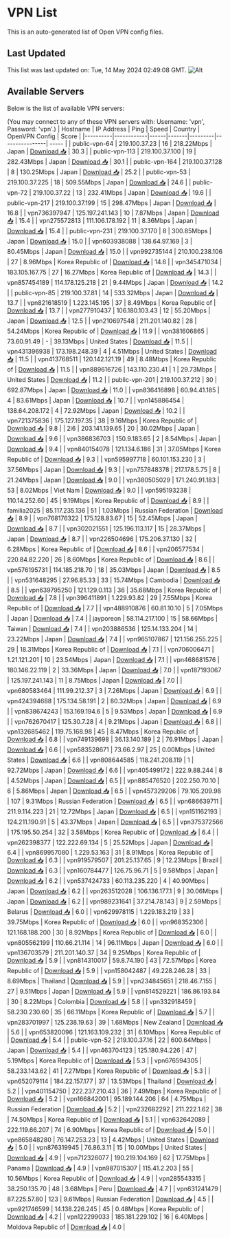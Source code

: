 # VPN List

This is an auto-generated list of Open VPN config files.

## Last Updated

This list was last updated on: Tue, 14 May 2024 02:49:08 GMT.
![Alt](https://repobeats.axiom.co/api/embed/186b98318ef1479477931607c1ad7d823f12451f.svg "Repobeats analytics image")

## Available Servers

Below is the list of available VPN servers:

(You may connect to any of these VPN servers with: Username: 'vpn', Password: 'vpn'.)
| Hostname | IP Address | Ping | Speed | Country | OpenVPN Config | Score |
|----------|------------|------|-------|---------|----------------| ----- |
| public-vpn-64 | 219.100.37.23 | 16 | 218.22Mbps | Japan | [Download 📥](./configs/server_0_JP.ovpn) | 30.3 |
| public-vpn-113 | 219.100.37.100 | 19 | 282.43Mbps | Japan | [Download 📥](./configs/server_1_JP.ovpn) | 30.1 |
| public-vpn-164 | 219.100.37.128 | 8 | 130.25Mbps | Japan | [Download 📥](./configs/server_2_JP.ovpn) | 25.2 |
| public-vpn-53 | 219.100.37.225 | 18 | 509.55Mbps | Japan | [Download 📥](./configs/server_3_JP.ovpn) | 24.6 |
| public-vpn-72 | 219.100.37.22 | 13 | 232.41Mbps | Japan | [Download 📥](./configs/server_4_JP.ovpn) | 19.6 |
| public-vpn-217 | 219.100.37.199 | 15 | 298.47Mbps | Japan | [Download 📥](./configs/server_5_JP.ovpn) | 16.8 |
| vpn736397947 | 125.197.241.143 | 10 | 7.87Mbps | Japan | [Download 📥](./configs/server_6_JP.ovpn) | 15.4 |
| vpn275572813 | 111.106.178.192 | 11 | 8.36Mbps | Japan | [Download 📥](./configs/server_7_JP.ovpn) | 15.4 |
| public-vpn-231 | 219.100.37.170 | 8 | 300.85Mbps | Japan | [Download 📥](./configs/server_8_JP.ovpn) | 15.0 |
| vpn603938088 | 138.64.97.169 | 3 | 80.45Mbps | Japan | [Download 📥](./configs/server_9_JP.ovpn) | 15.0 |
| vpn992735144 | 210.100.238.106 | 27 | 8.96Mbps | Korea Republic of | [Download 📥](./configs/server_10_KR.ovpn) | 14.6 |
| vpn345471034 | 183.105.167.75 | 27 | 16.27Mbps | Korea Republic of | [Download 📥](./configs/server_11_KR.ovpn) | 14.3 |
| vpn857454189 | 114.178.125.218 | 21 | 9.44Mbps | Japan | [Download 📥](./configs/server_12_JP.ovpn) | 14.2 |
| public-vpn-85 | 219.100.37.81 | 14 | 533.32Mbps | Japan | [Download 📥](./configs/server_13_JP.ovpn) | 13.7 |
| vpn821618519 | 1.223.145.195 | 37 | 8.49Mbps | Korea Republic of | [Download 📥](./configs/server_14_KR.ovpn) | 13.7 |
| vpn277910437 | 106.180.103.43 | 12 | 55.20Mbps | Japan | [Download 📥](./configs/server_15_JP.ovpn) | 12.5 |
| vpn210697548 | 211.201.140.82 | 28 | 54.24Mbps | Korea Republic of | [Download 📥](./configs/server_16_KR.ovpn) | 11.9 |
| vpn381606865 | 73.60.91.49 | - | 39.13Mbps | United States | [Download 📥](./configs/server_17_US.ovpn) | 11.5 |
| vpn431396938 | 173.198.248.39 | 4 | 4.51Mbps | United States | [Download 📥](./configs/server_18_US.ovpn) | 11.5 |
| vpn413768511 | 120.142.121.19 | 49 | 8.48Mbps | Korea Republic of | [Download 📥](./configs/server_19_KR.ovpn) | 11.5 |
| vpn889616726 | 143.110.230.41 | 1 | 29.73Mbps | United States | [Download 📥](./configs/server_20_US.ovpn) | 11.2 |
| public-vpn-201 | 219.100.37.212 | 30 | 692.87Mbps | Japan | [Download 📥](./configs/server_21_JP.ovpn) | 11.0 |
| vpn836416898 | 60.94.41.185 | 4 | 83.61Mbps | Japan | [Download 📥](./configs/server_22_JP.ovpn) | 10.7 |
| vpn145886454 | 138.64.208.172 | 4 | 72.92Mbps | Japan | [Download 📥](./configs/server_23_JP.ovpn) | 10.2 |
| vpn721375836 | 175.127.197.35 | 38 | 9.16Mbps | Korea Republic of | [Download 📥](./configs/server_24_KR.ovpn) | 9.8 |
| 2i6 | 203.141.139.65 | 20 | 30.02Mbps | Japan | [Download 📥](./configs/server_25_JP.ovpn) | 9.6 |
| vpn386836703 | 150.9.183.65 | 2 | 8.54Mbps | Japan | [Download 📥](./configs/server_26_JP.ovpn) | 9.4 |
| vpn840154078 | 121.134.6.186 | 31 | 37.05Mbps | Korea Republic of | [Download 📥](./configs/server_27_KR.ovpn) | 9.3 |
| vpn595997718 | 60.101.153.230 | 3 | 37.56Mbps | Japan | [Download 📥](./configs/server_28_JP.ovpn) | 9.3 |
| vpn757848378 | 217.178.5.75 | 8 | 21.24Mbps | Japan | [Download 📥](./configs/server_29_JP.ovpn) | 9.0 |
| vpn380505029 | 171.240.91.183 | 53 | 8.02Mbps | Viet Nam | [Download 📥](./configs/server_30_VN.ovpn) | 9.0 |
| vpn595193238 | 110.14.252.60 | 45 | 9.19Mbps | Korea Republic of | [Download 📥](./configs/server_31_KR.ovpn) | 8.9 |
| familia2025 | 85.117.235.136 | 51 | 1.03Mbps | Russian Federation | [Download 📥](./configs/server_32_RU.ovpn) | 8.9 |
| vpn768176322 | 175.128.83.67 | 15 | 52.45Mbps | Japan | [Download 📥](./configs/server_33_JP.ovpn) | 8.7 |
| vpn302021551 | 125.196.113.117 | 15 | 28.37Mbps | Japan | [Download 📥](./configs/server_34_JP.ovpn) | 8.7 |
| vpn226504696 | 175.206.37.130 | 32 | 6.28Mbps | Korea Republic of | [Download 📥](./configs/server_35_KR.ovpn) | 8.6 |
| vpn206577534 | 220.84.82.220 | 26 | 8.60Mbps | Korea Republic of | [Download 📥](./configs/server_36_KR.ovpn) | 8.6 |
| vpn576195731 | 114.185.218.70 | 18 | 35.03Mbps | Japan | [Download 📥](./configs/server_37_JP.ovpn) | 8.5 |
| vpn531648295 | 27.96.85.33 | 33 | 15.74Mbps | Cambodia | [Download 📥](./configs/server_38_KH.ovpn) | 8.5 |
| vpn639795250 | 121.129.0.113 | 36 | 35.68Mbps | Korea Republic of | [Download 📥](./configs/server_39_KR.ovpn) | 7.8 |
| vpn396411891 | 1.229.93.82 | 29 | 7.55Mbps | Korea Republic of | [Download 📥](./configs/server_40_KR.ovpn) | 7.7 |
| vpn488910876 | 60.81.10.10 | 5 | 7.05Mbps | Japan | [Download 📥](./configs/server_41_JP.ovpn) | 7.4 |
| jayporeon | 58.114.217.100 | 15 | 58.66Mbps | Taiwan | [Download 📥](./configs/server_42_TW.ovpn) | 7.4 |
| vpn203886536 | 125.14.133.204 | 14 | 23.22Mbps | Japan | [Download 📥](./configs/server_43_JP.ovpn) | 7.4 |
| vpn965107867 | 121.156.255.225 | 29 | 18.31Mbps | Korea Republic of | [Download 📥](./configs/server_44_KR.ovpn) | 7.1 |
| vpn706006471 | 1.21.121.201 | 10 | 23.54Mbps | Japan | [Download 📥](./configs/server_45_JP.ovpn) | 7.1 |
| vpn468681576 | 180.146.22.119 | 2 | 33.36Mbps | Japan | [Download 📥](./configs/server_46_JP.ovpn) | 7.0 |
| vpn187193067 | 125.197.241.143 | 11 | 8.75Mbps | Japan | [Download 📥](./configs/server_47_JP.ovpn) | 7.0 |
| vpn680583464 | 111.99.212.37 | 3 | 7.26Mbps | Japan | [Download 📥](./configs/server_48_JP.ovpn) | 6.9 |
| vpn424394688 | 175.134.58.191 | 2 | 80.32Mbps | Japan | [Download 📥](./configs/server_49_JP.ovpn) | 6.9 |
| vpn838674243 | 153.169.194.6 | 5 | 9.53Mbps | Japan | [Download 📥](./configs/server_50_JP.ovpn) | 6.9 |
| vpn762670417 | 125.30.7.28 | 4 | 9.21Mbps | Japan | [Download 📥](./configs/server_51_JP.ovpn) | 6.8 |
| vpn132685462 | 119.75.168.98 | 45 | 8.47Mbps | Korea Republic of | [Download 📥](./configs/server_52_KR.ovpn) | 6.8 |
| vpn749139698 | 36.13.140.189 | 2 | 76.91Mbps | Japan | [Download 📥](./configs/server_53_JP.ovpn) | 6.6 |
| vpn583528671 | 73.66.2.97 | 25 | 0.00Mbps | United States | [Download 📥](./configs/server_54_US.ovpn) | 6.6 |
| vpn808644585 | 118.241.208.119 | 1 | 92.72Mbps | Japan | [Download 📥](./configs/server_55_JP.ovpn) | 6.6 |
| vpn405499172 | 222.9.88.244 | 8 | 4.52Mbps | Japan | [Download 📥](./configs/server_56_JP.ovpn) | 6.5 |
| vpn885476520 | 202.250.70.10 | 6 | 5.86Mbps | Japan | [Download 📥](./configs/server_57_JP.ovpn) | 6.5 |
| vpn457329206 | 79.105.209.98 | 107 | 9.31Mbps | Russian Federation | [Download 📥](./configs/server_58_RU.ovpn) | 6.5 |
| vpn686639711 | 211.9.114.223 | 21 | 12.72Mbps | Japan | [Download 📥](./configs/server_59_JP.ovpn) | 6.5 |
| vpn151162193 | 124.211.190.91 | 5 | 43.37Mbps | Japan | [Download 📥](./configs/server_60_JP.ovpn) | 6.5 |
| vpn375372566 | 175.195.50.254 | 32 | 3.58Mbps | Korea Republic of | [Download 📥](./configs/server_61_KR.ovpn) | 6.4 |
| vpn262398377 | 122.222.69.134 | 5 | 25.52Mbps | Japan | [Download 📥](./configs/server_62_JP.ovpn) | 6.4 |
| vpn869957080 | 1.229.53.163 | 31 | 8.91Mbps | Korea Republic of | [Download 📥](./configs/server_63_KR.ovpn) | 6.3 |
| vpn919579507 | 201.25.137.65 | 9 | 12.23Mbps | Brazil | [Download 📥](./configs/server_64_BR.ovpn) | 6.3 |
| vpn160784477 | 126.75.96.71 | 5 | 9.58Mbps | Japan | [Download 📥](./configs/server_65_JP.ovpn) | 6.2 |
| vpn537424733 | 60.113.235.220 | 4 | 40.90Mbps | Japan | [Download 📥](./configs/server_66_JP.ovpn) | 6.2 |
| vpn263512028 | 106.136.177.1 | 9 | 30.06Mbps | Japan | [Download 📥](./configs/server_67_JP.ovpn) | 6.2 |
| vpn989231641 | 37.214.78.143 | 9 | 2.59Mbps | Belarus | [Download 📥](./configs/server_68_BY.ovpn) | 6.0 |
| vpn629978115 | 1.229.183.219 | 33 | 39.75Mbps | Korea Republic of | [Download 📥](./configs/server_69_KR.ovpn) | 6.0 |
| vpn968352306 | 121.168.188.200 | 30 | 8.92Mbps | Korea Republic of | [Download 📥](./configs/server_70_KR.ovpn) | 6.0 |
| vpn805562199 | 110.66.21.114 | 14 | 96.11Mbps | Japan | [Download 📥](./configs/server_71_JP.ovpn) | 6.0 |
| vpn136703579 | 211.201.140.37 | 34 | 9.25Mbps | Korea Republic of | [Download 📥](./configs/server_72_KR.ovpn) | 5.9 |
| vpn814310017 | 59.8.74.190 | 43 | 72.57Mbps | Korea Republic of | [Download 📥](./configs/server_73_KR.ovpn) | 5.9 |
| vpn158042487 | 49.228.246.28 | 33 | 8.69Mbps | Thailand | [Download 📥](./configs/server_74_TH.ovpn) | 5.9 |
| vpn234845651 | 218.46.7.155 | 27 | 9.51Mbps | Japan | [Download 📥](./configs/server_75_JP.ovpn) | 5.9 |
| vpn814529221 | 186.86.193.84 | 30 | 8.22Mbps | Colombia | [Download 📥](./configs/server_76_CO.ovpn) | 5.8 |
| vpn332918459 | 58.230.230.60 | 35 | 66.11Mbps | Korea Republic of | [Download 📥](./configs/server_77_KR.ovpn) | 5.7 |
| vpn283701997 | 125.238.19.63 | 39 | 1.68Mbps | New Zealand | [Download 📥](./configs/server_78_NZ.ovpn) | 5.6 |
| vpn653820096 | 121.163.109.232 | 31 | 6.10Mbps | Korea Republic of | [Download 📥](./configs/server_79_KR.ovpn) | 5.4 |
| public-vpn-52 | 219.100.37.16 | 22 | 600.64Mbps | Japan | [Download 📥](./configs/server_80_JP.ovpn) | 5.4 |
| vpn463704123 | 125.180.94.226 | 47 | 5.19Mbps | Korea Republic of | [Download 📥](./configs/server_81_KR.ovpn) | 5.3 |
| vpn676594305 | 58.233.143.62 | 41 | 7.27Mbps | Korea Republic of | [Download 📥](./configs/server_82_KR.ovpn) | 5.3 |
| vpn652079114 | 184.22.157.177 | 37 | 13.53Mbps | Thailand | [Download 📥](./configs/server_83_TH.ovpn) | 5.2 |
| vpn401154750 | 222.237.210.43 | 36 | 7.49Mbps | Korea Republic of | [Download 📥](./configs/server_84_KR.ovpn) | 5.2 |
| vpn166842001 | 95.189.144.206 | 64 | 4.75Mbps | Russian Federation | [Download 📥](./configs/server_85_RU.ovpn) | 5.2 |
| vpn232682292 | 211.222.1.62 | 38 | 74.50Mbps | Korea Republic of | [Download 📥](./configs/server_86_KR.ovpn) | 5.1 |
| vpn632642089 | 222.119.66.207 | 74 | 6.90Mbps | Korea Republic of | [Download 📥](./configs/server_87_KR.ovpn) | 5.0 |
| vpn865848280 | 76.147.253.23 | 13 | 4.42Mbps | United States | [Download 📥](./configs/server_88_US.ovpn) | 5.0 |
| vpn876319945 | 76.86.3.11 | 15 | 10.00Mbps | United States | [Download 📥](./configs/server_89_US.ovpn) | 4.9 |
| vpn712326077 | 190.219.104.169 | 62 | 17.75Mbps | Panama | [Download 📥](./configs/server_90_PA.ovpn) | 4.9 |
| vpn987015307 | 115.41.2.203 | 55 | 10.56Mbps | Korea Republic of | [Download 📥](./configs/server_91_KR.ovpn) | 4.9 |
| vpn285543315 | 38.250.135.70 | 48 | 3.68Mbps | Peru | [Download 📥](./configs/server_92_PE.ovpn) | 4.7 |
| vpn631241479 | 87.225.57.80 | 123 | 9.61Mbps | Russian Federation | [Download 📥](./configs/server_93_RU.ovpn) | 4.5 |
| vpn921746599 | 14.138.226.245 | 45 | 0.48Mbps | Korea Republic of | [Download 📥](./configs/server_94_KR.ovpn) | 4.2 |
| vpn122299033 | 185.181.229.102 | 16 | 6.40Mbps | Moldova Republic of | [Download 📥](./configs/server_95_MD.ovpn) | 4.0 |
